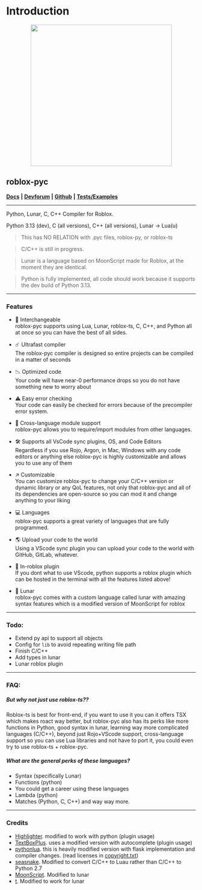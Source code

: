 # Introduction

<div align="center">

<figure><img src=".gitbook/assets/Screenshot 2023-07-10 at 12.06.03 AM.png" alt="" width="375"><figcaption></figcaption></figure>

</div>

## roblox-pyc

[**Docs**](https://robloxpyc.gitbook.io/roblox-pyc) **|** [**Devforum**](https://devforum.roblox.com/t/roblox-py-python-luau/2457105?u=dev98799) **|** [**Github**](https://github.com/AsynchronousAI/roblox.pyc) **|** [**Tests/Examples**](https://github.com/AsynchronousAI/roblox.py/tree/main/test)

***

Python, Lunar, C, C++ Compiler for Roblox.

Python 3.13 (dev), C (all versions), C++ (all versions), Lunar -> Lua(u)

> This has NO RELATION with .pyc files, roblox-py, or roblox-ts

> C/C++ is still in progress.

> Lunar is a language based on MoonScript made for Roblox, at the moment they are identical.

> Python is fully implemented, all code should work because it supports the dev build of Python 3.13.

***
### Features
- 🔄 Interchangeable </br>
    roblox-pyc supports using Lua, Lunar, roblox-ts, C, C++, and Python all at once so you can have the best of all sides.
- ☄️ Ultrafast compiler </br>
    The roblox-pyc compiler is designed so entire projects can be compiled in a matter of seconds
  
- 📉 Optimized code </br>
  Your code will have near-0 performance drops so you do not have something new to worry about

- ⚠️ Easy error checking </br>
  Your code can easily be checked for errors because of the precompiler error system.
- 🧩 Cross-language module support </br>
  roblox-pyc allows you to require/import modules from other languages.
- 🛠️ Supports all VsCode sync plugins, OS, and Code Editors </br>
  Regardless if you use Rojo, Argon, in Mac, Windows with any code editors or anything else roblox-pyc is highly customizable and allows you to use any of them
- ↗️ Customizable </br>
  You can customize roblox-pyc to change your C/C++ version or dynamic library or any QoL features, not only that roblox-pyc and all of its dependencies are open-source so you can mod it and change anything to your liking
- 💻 Languages </br>
  roblox-pyc supports a great variety of languages that are fully programmed.
- 🌎 Upload your code to the world </br>
  Using a VScode sync plugin you can upload your code to the world with GitHub, GitLab, whatever.
- 📲  In-roblox plugin </br>
  If you dont what to use VScode, python supports a roblox plugin which can be hosted in the terminal with all the features listed above!
- 🌙 Lunar </br>
  roblox-pyc comes with a custom language called lunar with amazing syntax features which is a modified version of MoonScript for roblox

  
***
### Todo:
- Extend py api to support all objects
- Config for ``lib`` to avoid repeating writing file path
- Finish C/C++
- Add types in lunar
- Lunar roblox plugin
***
### FAQ:
##### But why not just use roblox-ts??
  Roblox-ts is best for front-end, if you want to use it you can it offers TSX which makes roact way better, but roblox-pyc also has its perks like more functions in Python, good syntax in lunar, learning way more complicated languages (C/C++), beyond just Rojo+VScode support, cross-language support so you can use Lua libraries and not have to port it, you could even try to use roblox-ts + roblox-pyc.
##### What are the general perks of these languages?
- Syntax (specifically Lunar)
- Functions (python)
- You could get a career using these languages
- Lambda (python)
- Matches (Python, C, C++)
  and way way more.
***
### Credits

* [Highlighter](https://github.com/boatbomber/Highlighter). modified to work with python (plugin usage)
* [TextBoxPlus](https://github.com/boatbomber/TextBoxPlus). uses a modified version with autocomplete (plugin usage)
* [pythonlua](https://github.com/dmitrii-eremin/python-lua). this is heavily modified version with flask implementation and compiler changes. (read licenses in [copyright.txt](COPYRIGHTS.txt))
* [seasnake](https://github.com/pybee/seasnake). Modified to convert C/C++ to Luau rather than C/C++ to Python 2.7
* [MoonScript](https://github.com/leafo/moonscript). Modified to lunar
* [t](https://github.com/osyrisrblx/t). Modified to work for lunar